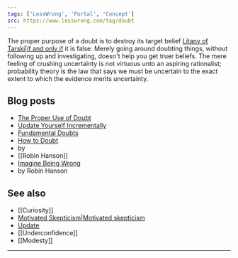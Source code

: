 ```yaml
---
tags: ['LessWrong', 'Portal', 'Concept']
src: https://www.lesswrong.com/tag/doubt
---
```


The proper purpose of a doubt is to destroy its target belief [Litany of Tarski|if and only if](https://www.lesswrong.com/tag/litany-of-tarski) it is false. Merely going around doubting things, without following up and investigating, doesn't help you get truer beliefs. The mere feeling of crushing uncertainty is not virtuous unto an aspiring rationalist; probability theory is the law that says we must be uncertain to the exact extent to which the evidence merits uncertainty.

## Blog posts
- [The Proper Use of Doubt](http://lesswrong.com/lw/ib/the_proper_use_of_doubt/)
- [Update Yourself Incrementally](http://lesswrong.com/lw/ij/update_yourself_incrementally/)
- [Fundamental Doubts](http://lesswrong.com/lw/s4/fundamental_doubts/)
- [How to Doubt](http://www.overcomingbias.com/2011/01/how-to-doubt.html)
-  by 
- [[Robin Hanson]]
- [Imagine Being Wrong](http://www.overcomingbias.com/2012/01/imagine-being-wrong.html)
-  by Robin Hanson

## See also
- [[Curiosity]]
- [Motivated Skepticism|Motivated skepticism](https://www.lesswrong.com/tag/motivated-skepticism)
- [Update](https://wiki.lesswrong.com/wiki/Update)
- [[Underconfidence]]
- [[Modesty]]

 



---

